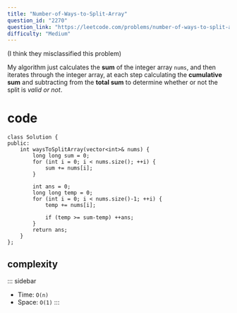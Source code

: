 ```yaml
---
title: "Number-of-Ways-to-Split-Array"
question_id: "2270"
question_link: "https://leetcode.com/problems/number-of-ways-to-split-array/"
difficulty: "Medium"
---
```


(I think they misclassified this problem)

My algorithm just calculates the **sum** of the integer array `nums`, and then iterates through the integer array, 
at each step calculating the **cumulative sum** and subtracting from the **total sum** to determine whether or not the split is *valid or not*.

# cod<span>e</span>

```{.cpp}
class Solution {
public:
    int waysToSplitArray(vector<int>& nums) {
        long long sum = 0;
        for (int i = 0; i < nums.size(); ++i) {
            sum += nums[i];
        }

        int ans = 0;
        long long temp = 0;
        for (int i = 0; i < nums.size()-1; ++i) {
            temp += nums[i];

            if (temp >= sum-temp) ++ans;
        }
        return ans;
    }
};
```

## complexit<span>y</span>

::: sidebar
- Time: `O(n)`
- Space: `O(1)`
:::
